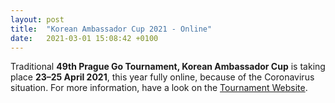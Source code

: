 ```yaml
---
layout: post
title:  "Korean Ambassador Cup 2021 - Online"
date:   2021-03-01 15:08:42 +0100
---
```


Traditional **49th Prague Go Tournament, Korean Ambassador Cup** is taking place **23&ndash;25 April 2021**,
this year fully online, because of the Coronavirus situation.
For more information, have a look on the [Tournament Website](http://kac.pagoda.cz/).

